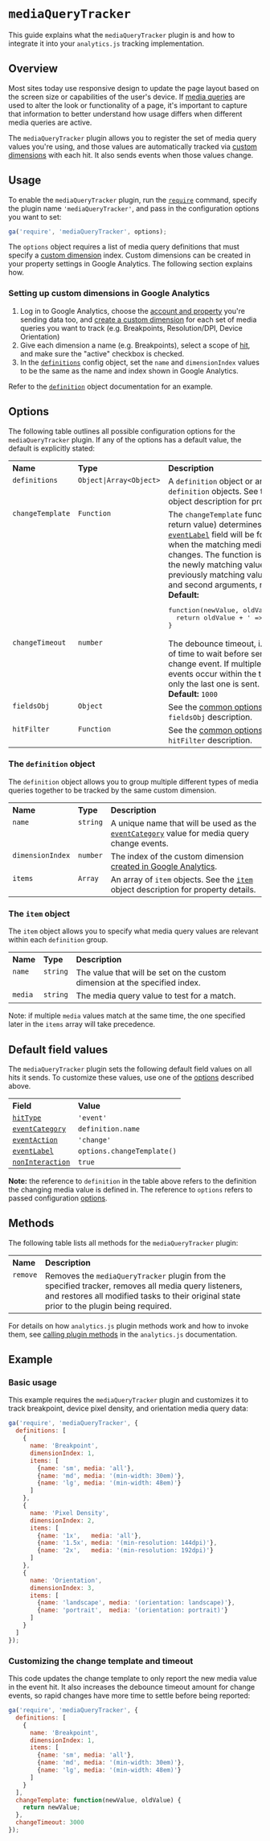 # `mediaQueryTracker`

This guide explains what the `mediaQueryTracker` plugin is and how to integrate it into your `analytics.js` tracking implementation.

## Overview

Most sites today use responsive design to update the page layout based on the screen size or capabilities of the user's device. If [media queries](https://developer.mozilla.org/en-US/docs/Web/CSS/Media_Queries/Using_media_queries) are used to alter the look or functionality of a page, it's important to capture that information to better understand how usage differs when different media queries are active.

The `mediaQueryTracker` plugin allows you to register the set of media query values you're using, and those values are automatically tracked via [custom dimensions](https://support.google.com/analytics/answer/2709828) with each hit. It also sends events when those values change.

## Usage

To enable the `mediaQueryTracker` plugin, run the [`require`](https://developers.google.com/analytics/devguides/collection/analyticsjs/using-plugins) command, specify the plugin name `'mediaQueryTracker'`, and pass in the configuration options you want to set:

```js
ga('require', 'mediaQueryTracker', options);
```

The `options` object requires a list of media query definitions that must specify a [custom dimension](https://support.google.com/analytics/answer/2709828) index. Custom dimensions can be created in your property settings in Google Analytics. The following section explains how.

### Setting up custom dimensions in Google Analytics

1. Log in to Google Analytics, choose the [account and property](https://support.google.com/analytics/answer/1009618) you're sending data too, and [create a custom dimension](https://support.google.com/analytics/answer/2709829) for each set of media queries you want to track (e.g. Breakpoints, Resolution/DPI, Device Orientation)
2. Give each dimension a name (e.g. Breakpoints), select a scope of [hit](https://support.google.com/analytics/answer/2709828#example-hit), and make sure the "active" checkbox is checked.
3. In the [`definitions`](#definitions) config object, set the `name` and `dimensionIndex` values to be the same as the name and index shown in Google Analytics.

Refer to the [`definition`](#the-definition-object) object documentation for an example.

## Options

The following table outlines all possible configuration options for the `mediaQueryTracker` plugin. If any of the options has a default value, the default is explicitly stated:

<table>
  <tr valign="top">
    <th align="left">Name</th>
    <th align="left">Type</th>
    <th align="left">Description</th>
  </tr>
  <tr valign="top">
    <td><code>definitions</code></td>
    <td><code>Object|Array&lt;Object&gt;</code></td>
    <td>A <code>definition</code> object or an array of <code>definition</code> objects. See the <a href="#the-definition-object"><code>definition</code></a> object description for property details.</td>
  </tr>
  <tr valign="top">
    <td><code>changeTemplate</code></td>
    <td><code>Function</code></td>
    <td colspan="2">
    The <code>changeTemplate</code> function (via its return value) determines what the <a href="https://developers.google.com/analytics/devguides/collection/analyticsjs/field-reference#eventLabel"><code>eventLabel</code></a> field will be for event hits when the matching media definition changes. The function is invoked with the newly matching value and the previously matching value as its first and second arguments, respectively:<br>
    <strong>Default:</strong>
<pre>function(newValue, oldValue) {
  return oldValue + ' => ' + newValue;
}</pre>
    </td>
  </tr>
  <tr valign="top">
    <td><code>changeTimeout</code></td>
    <td><code>number</code></td>
    <td>The debounce timeout, i.e., the amount of time to wait before sending the change event. If multiple change events occur within the timeout period, only the last one is sent.<br>
    <strong>Default:</strong> <code>1000</code>
    </td>
  </tr>
  <tr valign="top">
    <td><code>fieldsObj</code></td>
    <td><code>Object</code></td>
    <td>See the <a href="/docs/common-options.md#fieldsobj">common options guide</a> for the <code>fieldsObj</code> description.</td>
  </tr>
  <tr valign="top">
    <td><code>hitFilter</code></td>
    <td><code>Function</code></td>
    <td>See the <a href="/docs/common-options.md#hitfilter">common options guide</a> for the <code>hitFilter</code> description.</td>
  </tr>
</table>

### The `definition` object

The `definition` object allows you to group multiple different types of media queries together to be tracked by the same custom dimension.

<table>
  <tr valign="top">
    <th align="left">Name</th>
    <th align="left">Type</th>
    <th align="left">Description</th>
  </tr>
  <tr valign="top">
    <td><code>name</code></td>
    <td><code>string</code></td>
    <td>A unique name that will be used as the <a href="https://developers.google.com/analytics/devguides/collection/analyticsjs/field-reference#eventCategory"><code>eventCategory</code></a> value for media query change events.</td>
  </tr>
  <tr valign="top">
    <td><code>dimensionIndex</code></td>
    <td><code>number</code></td>
    <td>The index of the custom dimension <a href="https://support.google.com/analytics/answer/2709829">created in Google Analytics</a>.</td>
  </tr>
  <tr valign="top">
    <td><code>items</code></td>
    <td><code>Array</code></td>
    <td>An array of <code>item</code> objects. See the <a href="#the-item-object"><code>item</code></a> object description for property details.</td>
  </tr>
</table>

### The `item` object

The `item` object allows you to specify what media query values are relevant within each `definition` group.

<table>
  <tr valign="top">
    <th align="left">Name</th>
    <th align="left">Type</th>
    <th align="left">Description</th>
  </tr>
  <tr valign="top">
    <td><code>name</code></td>
    <td><code>string</code></td>
    <td>The value that will be set on the custom dimension at the specified index.</td>
  </tr>
  <tr valign="top">
    <td><code>media</code></td>
    <td><code>string</code></td>
    <td>The media query value to test for a match.</td>
  </tr>
</table>

Note: if multiple `media` values match at the same time, the one specified later in the `items` array will take precedence.

## Default field values

The `mediaQueryTracker` plugin sets the following default field values on all hits it sends. To customize these values, use one of the [options](#options) described above.

<table>
  <tr valign="top">
    <th align="left">Field</th>
    <th align="left">Value</th>
  </tr>
  <tr valign="top">
    <td><a href="https://developers.google.com/analytics/devguides/collection/analyticsjs/field-reference#hitType"><code>hitType</code></a></td>
    <td><code>'event'</code></td>
  </tr>
  <tr valign="top">
    <td><a href="https://developers.google.com/analytics/devguides/collection/analyticsjs/field-reference#eventCategory"><code>eventCategory</code></a></td>
    <td><code>definition.name</code></td>
  </tr>
  <tr valign="top">
    <td><a href="https://developers.google.com/analytics/devguides/collection/analyticsjs/field-reference#eventAction"><code>eventAction</code></a></td>
    <td><code>'change'</code></td>
  </tr>
  <tr valign="top">
    <td><a href="https://developers.google.com/analytics/devguides/collection/analyticsjs/field-reference#eventLabel"><code>eventLabel</code></a></td>
    <td><code>options.changeTemplate()</code></td>
  </tr>
  <tr valign="top">
    <td><a href="https://developers.google.com/analytics/devguides/collection/analyticsjs/field-reference#nonInteraction"><code>nonInteraction</code></a></td>
    <td><code>true</code></td>
  </tr>
</table>

**Note:** the reference to `definition` in the table above refers to the definition the changing media value is defined in. The reference to `options` refers to passed configuration [options](#options).

## Methods

The following table lists all methods for the `mediaQueryTracker` plugin:

<table>
  <tr valign="top">
    <th align="left">Name</th>
    <th align="left">Description</th>
  </tr>
  <tr valign="top">
    <td><code>remove</code></td>
    <td>Removes the <code>mediaQueryTracker</code> plugin from the specified tracker, removes all media query listeners, and restores all modified tasks to their original state prior to the plugin being required.</td>
  </tr>
</table>

For details on how `analytics.js` plugin methods work and how to invoke them, see [calling plugin methods](https://developers.google.com/analytics/devguides/collection/analyticsjs/using-plugins#calling_plugin_methods) in the `analytics.js` documentation.

## Example

### Basic usage

This example requires the `mediaQueryTracker` plugin and customizes it to track breakpoint, device pixel density, and orientation media query data:

```js
ga('require', 'mediaQueryTracker', {
  definitions: [
    {
      name: 'Breakpoint',
      dimensionIndex: 1,
      items: [
        {name: 'sm', media: 'all'},
        {name: 'md', media: '(min-width: 30em)'},
        {name: 'lg', media: '(min-width: 48em)'}
      ]
    },
    {
      name: 'Pixel Density',
      dimensionIndex: 2,
      items: [
        {name: '1x',   media: 'all'},
        {name: '1.5x', media: '(min-resolution: 144dpi)'},
        {name: '2x',   media: '(min-resolution: 192dpi)'}
      ]
    },
    {
      name: 'Orientation',
      dimensionIndex: 3,
      items: [
        {name: 'landscape', media: '(orientation: landscape)'},
        {name: 'portrait',  media: '(orientation: portrait)'}
      ]
    }
  ]
});
```

### Customizing the change template and timeout

This code updates the change template to only report the new media value in the event hit. It also increases the debounce timeout amount for change events, so rapid changes have more time to settle before being reported:

```js
ga('require', 'mediaQueryTracker', {
  definitions: [
    {
      name: 'Breakpoint',
      dimensionIndex: 1,
      items: [
        {name: 'sm', media: 'all'},
        {name: 'md', media: '(min-width: 30em)'},
        {name: 'lg', media: '(min-width: 48em)'}
      ]
    }
  ],
  changeTemplate: function(newValue, oldValue) {
    return newValue;
  },
  changeTimeout: 3000
});
```
